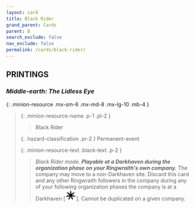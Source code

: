 ```yaml
---
layout: card
title: Black Rider
grand_parent: Cards
parent: B
search_exclude: false
nav_exclude: false
permalink: /cards/black-rider/
---
```


## PRINTINGS


### _Middle-earth: The Lidless Eye_

{: .minion-resource .mx-sm-6 .mx-md-8 .mx-lg-10 .mb-4 }
> {: .minion-resource-name .p-1 .pl-2 }
> > <div class="hazard-mp"></div>
> > <div class="card-name">Black Rider</div>
>
> {: .hazard-classification .pr-2 }
> Permanent-event
>
> {: .minion-resource-text .black-text .p-2 }
> > _Black Rider mode._ ***Playable at a Darkhaven during the organization phase on your Ringwraith's own company.*** The company may move to a non-Darkhaven site. Discard this card and any other Ringwraith followers in the company during any of your following organization phases the company is at a Darkhaven \[![](/assets/images/dark-haven.svg)]. Cannot be duplicated on a given company. 
> 
